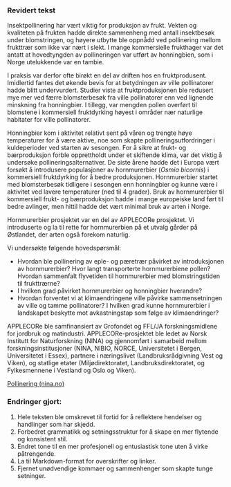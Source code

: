 ### Revidert tekst

Insektpollinering har vært viktig for produksjon av frukt. Vekten og kvaliteten på frukten hadde direkte sammenheng med antall insektbesøk under blomstringen, og høyere utbytte ble oppnådd ved pollinering mellom frukttrær som ikke var nært i slekt. I mange kommersielle frukthager var det antatt at hovedtyngden av pollineringen var utført av honningbien, som i Norge utelukkende var en tambie.

I praksis var derfor ofte birøkt en del av driften hos en fruktprodusent. Imidlertid fantes det økende bevis for at betydningen av ville pollinatorer hadde blitt undervurdert. Studier viste at fruktproduksjonen ble redusert mye mer ved færre blomsterbesøk fra ville pollinatorer enn ved lignende minskning fra honningbier. I tillegg, var mengden pollen overført til blomstene i kommersiell fruktdyrking høyest i områder nær naturlige habitater for ville pollinatorer.

Honningbier kom i aktivitet relativt sent på våren og trengte høye temperaturer for å være aktive, noe som skapte pollineringsutfordringer i kuldeperioder ved starten av sesongen. For å sikre at frukt- og bærproduksjon forble opprettholdt under et skiftende klima, var det viktig å undersøke pollineringsalternativer. De siste årene hadde det i Europa vært forsøkt å introdusere populasjoner av hornmurerbier (_Osmia bicornis_) i kommersiell fruktdyrking for å bedre produksjonen. Hornmurerbier startet med blomsterbesøk tidligere i sesongen enn honningbier og kunne være i aktivitet ved lavere temperaturer (ned til 4 grader). Bruk av hornmurerbier til kommersiell frukt- og bærproduksjon hadde i mange europeiske land ført til bedre avlinger, men hittil hadde det vært minimal bruk av arten i Norge.

Hornmurerbier prosjektet var en del av APPLECORe prosjektet. Vi introduserte og la til rette for hornmurerbien på et utvalg gårder på Østlandet, der arten også forekom naturlig.

Vi undersøkte følgende hovedspørsmål:

* Hvordan ble pollinering av eple- og pæretrær påvirket av introduksjonen av hornmurerbier? Hvor langt transporterte hornmurerbiene pollen? Hvordan sammenfalt flyvetiden til hornmurerbier med blomstringstiden til frukttrærne?
* I hvilken grad påvirket hornmurerbier og honningbier hverandre?
* Hvordan forventet vi at klimaendringene ville påvirke sammensetningen av ville og tamme pollinatorer? I hvilken grad kunne hornmurerbier i landskapet beskytte mot avkastningstap som følge av klimaendringer?

APPLECORe ble samfinansiert av Grofondet og FFL/JA forskningsmidlene for jordbruk og matindustri. APPLECORe-prosjektet ble ledet av Norsk Institutt for Naturforskning (NINA) og gjennomført i samarbeid mellom forskningsinstitusjoner (NINA, NIBIO, NORCE, Universitetet i Bergen, Universitetet i Essex), partnere i næringslivet (Landbruksrådgivning Vest og Viken), og statlige etater (Miljødirektoratet, Landbruksdirektoratet, og Fylkesmennene i Vestland og Oslo og Viken).

[Pollinering (nina.no)](https://www.nina.no/V%C3%A5re-fagomr%C3%A5der/Pollinering)

### Endringer gjort:

1. Hele teksten ble omskrevet til fortid for å reflektere hendelser og handlinger som har skjedd.
2. Forbedret grammatikk og setningsstruktur for å skape en mer flytende og konsistent stil.
3. Endret tone til en mer profesjonell og entusiastisk tone uten å virke påtrengende.
4. La til Markdown-format for overskrifter og linker.
5. Fjernet unødvendige kommaer og sammenhenger som skapte tunge setninger.